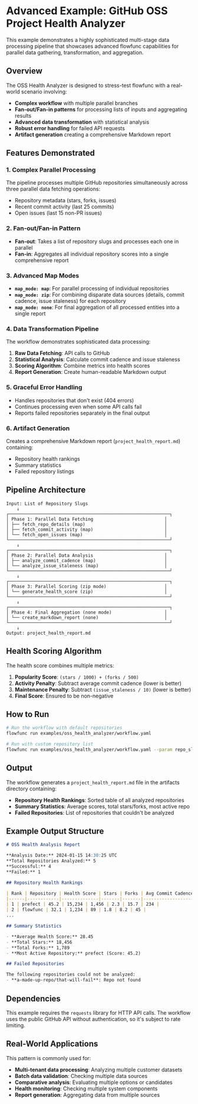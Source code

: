 # Advanced Example: GitHub OSS Project Health Analyzer

This example demonstrates a highly sophisticated multi-stage data processing pipeline that showcases advanced flowfunc capabilities for parallel data gathering, transformation, and aggregation.

## Overview

The OSS Health Analyzer is designed to stress-test flowfunc with a real-world scenario involving:

- **Complex workflow** with multiple parallel branches
- **Fan-out/Fan-in patterns** for processing lists of inputs and aggregating results
- **Advanced data transformation** with statistical analysis
- **Robust error handling** for failed API requests
- **Artifact generation** creating a comprehensive Markdown report

## Features Demonstrated

### 1. Complex Parallel Processing
The pipeline processes multiple GitHub repositories simultaneously across three parallel data fetching operations:
- Repository metadata (stars, forks, issues)
- Recent commit activity (last 25 commits)
- Open issues (last 15 non-PR issues)

### 2. Fan-out/Fan-in Pattern
- **Fan-out**: Takes a list of repository slugs and processes each one in parallel
- **Fan-in**: Aggregates all individual repository scores into a single comprehensive report

### 3. Advanced Map Modes
- **`map_mode: map`**: For parallel processing of individual repositories
- **`map_mode: zip`**: For combining disparate data sources (details, commit cadence, issue staleness) for each repository
- **`map_mode: none`**: For final aggregation of all processed entities into a single report

### 4. Data Transformation Pipeline
The workflow demonstrates sophisticated data processing:
1. **Raw Data Fetching**: API calls to GitHub
2. **Statistical Analysis**: Calculate commit cadence and issue staleness
3. **Scoring Algorithm**: Combine metrics into health scores
4. **Report Generation**: Create human-readable Markdown output

### 5. Graceful Error Handling
- Handles repositories that don't exist (404 errors)
- Continues processing even when some API calls fail
- Reports failed repositories separately in the final output

### 6. Artifact Generation
Creates a comprehensive Markdown report (`project_health_report.md`) containing:
- Repository health rankings
- Summary statistics
- Failed repository listings

## Pipeline Architecture

```
Input: List of Repository Slugs
    ↓
┌─────────────────────────────────────────────────────────────┐
│ Phase 1: Parallel Data Fetching                           │
│ ├── fetch_repo_details (map)                              │
│ ├── fetch_commit_activity (map)                           │
│ └── fetch_open_issues (map)                               │
└─────────────────────────────────────────────────────────────┘
    ↓
┌─────────────────────────────────────────────────────────────┐
│ Phase 2: Parallel Data Analysis                           │
│ ├── analyze_commit_cadence (map)                          │
│ └── analyze_issue_staleness (map)                         │
└─────────────────────────────────────────────────────────────┘
    ↓
┌─────────────────────────────────────────────────────────────┐
│ Phase 3: Parallel Scoring (zip mode)                      │
│ └── generate_health_score (zip)                           │
└─────────────────────────────────────────────────────────────┘
    ↓
┌─────────────────────────────────────────────────────────────┐
│ Phase 4: Final Aggregation (none mode)                    │
│ └── create_markdown_report (none)                         │
└─────────────────────────────────────────────────────────────┘
    ↓
Output: project_health_report.md
```

## Health Scoring Algorithm

The health score combines multiple metrics:

1. **Popularity Score**: `(stars / 1000) + (forks / 500)`
2. **Activity Penalty**: Subtract average commit cadence (lower is better)
3. **Maintenance Penalty**: Subtract `(issue_staleness / 10)` (lower is better)
4. **Final Score**: Ensured to be non-negative

## How to Run

```bash
# Run the workflow with default repositories
flowfunc run examples/oss_health_analyzer/workflow.yaml

# Run with custom repository list
flowfunc run examples/oss_health_analyzer/workflow.yaml --param repo_slugs='["torvalds/linux", "microsoft/vscode", "facebook/react"]'
```

## Output

The workflow generates a `project_health_report.md` file in the artifacts directory containing:

- **Repository Health Rankings**: Sorted table of all analyzed repositories
- **Summary Statistics**: Average scores, total stars/forks, most active repo
- **Failed Repositories**: List of repositories that couldn't be analyzed

## Example Output Structure

```markdown
# OSS Health Analysis Report

**Analysis Date:** 2024-01-15 14:30:25 UTC
**Total Repositories Analyzed:** 5
**Successful:** 4
**Failed:** 1

## Repository Health Rankings

| Rank | Repository | Health Score | Stars | Forks | Avg Commit Cadence (Days) | Avg Issue Age (Days) | Open Issues |
|------|------------|--------------|-------|-------|---------------------------|---------------------|-------------|
| 1 | prefect | 45.2 | 15,234 | 1,456 | 2.3 | 15.7 | 234 |
| 2 | flowfunc | 32.1 | 1,234 | 89 | 1.8 | 8.2 | 45 |
...

## Summary Statistics

- **Average Health Score:** 28.45
- **Total Stars:** 18,456
- **Total Forks:** 1,789
- **Most Active Repository:** prefect (Score: 45.2)

## Failed Repositories

The following repositories could not be analyzed:
- **a-made-up-repo/that-will-fail**: Repo not found
```

## Dependencies

This example requires the `requests` library for HTTP API calls. The workflow uses the public GitHub API without authentication, so it's subject to rate limiting.

## Real-World Applications

This pattern is commonly used for:
- **Multi-tenant data processing**: Analyzing multiple customer datasets
- **Batch data validation**: Checking multiple data sources
- **Comparative analysis**: Evaluating multiple options or candidates
- **Health monitoring**: Checking multiple system components
- **Report generation**: Aggregating data from multiple sources 